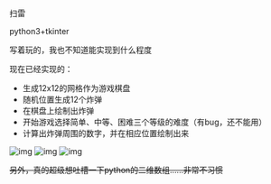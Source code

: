 扫雷

python3+tkinter

写着玩的，我也不知道能实现到什么程度

现在已经实现的：
+ 生成12x12的网格作为游戏棋盘
+ 随机位置生成12个炸弹
+ 在棋盘上绘制出炸弹
+ 开始游戏选择简单、中等、困难三个等级的难度（有bug，还不能用）
+ 计算出炸弹周围的数字，并在相应位置绘制出来

![img](https://i.loli.net/2018/07/22/5b543c56a1b61.png)
![img](https://i.loli.net/2018/07/22/5b543c6d948bf.png)
![img](https://i.loli.net/2018/07/22/5b543c8dac270.png)

~~另外，真的超级想吐槽一下python的二维数组……非常不习惯~~